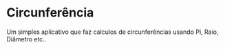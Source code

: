 # Circunferência

Um simples aplicativo que faz calculos de circunferências usando Pi, Raio, Diâmetro etc..
